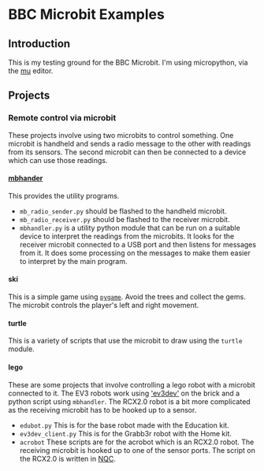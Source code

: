 # BBC Microbit Examples

## Introduction

This is my testing ground for the BBC Microbit.
I'm using micropython, via the [mu](https://github.com/ntoll/mu)
editor.

## Projects

### Remote control via microbit

These projects involve using two microbits to control something.  One
microbit is handheld and sends a radio message to the other with
readings from its sensors.  The second microbit can then be connected
to a device which can use those readings.


#### [mbhander](mbhander/)

This provides the utility programs.

* `mb_radio_sender.py` should be flashed to the handheld microbit.
* `mb_radio_receiver.py` should be flashed to the receiver microbit.
* `mbhandler.py` is a utility python module that can be run on a
  suitable device to interpret the readings from the microbits.  It
  looks for the receiver microbit connected to a USB port and then
  listens for messages from it.  It does some processing on the
  messages to make them easier to interpret by the main program.

#### ski

This is a simple game using [`pygame`](http://www.pygame.org/).  Avoid
the trees and collect the gems.  The microbit controls the player's
left and right movement.

#### turtle

This is a variety of scripts that use the microbit to draw using the
`turtle` module.

#### lego

These are some projects that involve controlling a lego robot with a
microbit connected to it.  The EV3 robots work using
['ev3dev'](http://www.ev3dev.org/) on the brick and a python script
using `mbhandler`.  The RCX2.0 robot is a bit more complicated as the
receiving microbit has to be hooked up to a sensor.

* `edubot.py` This is for the base robot made with the Education kit.
* `ev3dev_client.py` This is for the Grabb3r robot with the Home kit.
* `acrobot` These scripts are for the acrobot which is an RCX2.0
  robot.  The receiving microbit is hooked up to one of the sensor
  ports.  The script on the RCX2.0 is written in
  [NQC](https://github.com/jverne/nqc.git).

